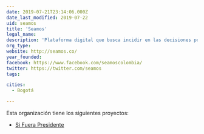 ```yaml
---
date: 2019-07-21T23:14:06.000Z
date_last_modified: 2019-07-22
uid: seamos
title: 'Seamos'
legal_name: 
description: 'Plataforma digital que busca incidir en las decisiones políticas de la ciudad de Bogotá.'
org_type: 
website: http://seamos.co/
year_founded: 
facebook: https://www.facebook.com/seamoscolombia/
twitter: https://twitter.com/seamos
tags:

cities: 
  - Bogotá

---
```


Esta organización tiene los siguientes proyectos:

- [Si Fuera Presidente](/proyectos/si-fuera-presidente)
